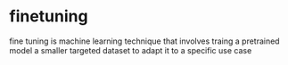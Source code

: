 # finetuning
fine tuning is machine learning technique that involves traing a pretrained model a smaller targeted dataset to adapt it to a specific use case
